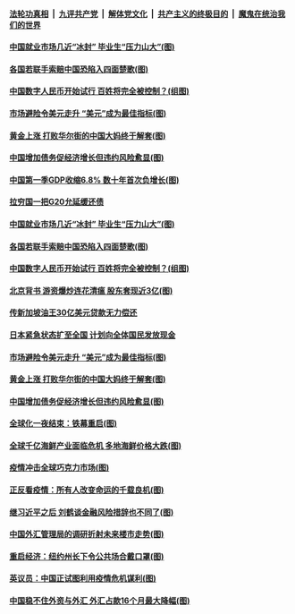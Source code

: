 

####  [法轮功真相](../../../../basic/blob/master/README.md?t=04171430) &nbsp;|&nbsp; [九评共产党](../../../../9ping.md/blob/master/README.md?t=04171430) &nbsp;|&nbsp; [解体党文化](../../../../jtdwh.md/blob/master/README.md?t=04171430)  &nbsp;|&nbsp; [共产主义的终极目的](../../../../gczydzjmd.md/blob/master/README.md?t=04171430) &nbsp;|&nbsp; [魔鬼在统治我们的世界](../../../../mgztzwmdsj.md/blob/master/README.md?t=04171430) 

#### [中国就业市场几近“冰封” 毕业生“压力山大”(图)](../pages/p5/930061.md?t=04171430) 

#### [各国若联手索赔中国恐陷入四面楚歌(图)](../pages/p5/930087.md?t=04171430) 

#### [中国数字人民币开始试行 百姓将完全被控制？(组图)](../pages/p5/930059.md?t=04171430) 

#### [市场避险令美元走升 “美元”成为最佳指标(图)](../pages/p5/930027.md?t=04171430) 

#### [黄金上涨 打败华尔街的中国大妈终于解套(图)](../pages/p5/930026.md?t=04171430) 

#### [中国增加债务促经济增长但违约风险愈显(图)](../pages/p5/930011.md?t=04171430) 

#### [中国第一季GDP收缩6.8% 数十年首次负增长(图)](../pages/p5/930110.md?t=04171430) 

#### [拉穷国一把G20允延缓还债](../pages/p5/930092.md?t=04171430) 

#### [中国就业市场几近“冰封” 毕业生“压力山大”(图)](../pages/p5/930061.md?t=04171430) 

#### [各国若联手索赔中国恐陷入四面楚歌(图)](../pages/p5/930087.md?t=04171430) 

#### [中国数字人民币开始试行 百姓将完全被控制？(组图)](../pages/p5/930059.md?t=04171430) 

#### [北京背书 游资爆炒连花清瘟 股东套现近3亿(图)](../pages/p5/930076.md?t=04171430) 

#### [传新加坡油王30亿美元贷款无力偿还](../pages/p5/930071.md?t=04171430) 

#### [日本紧急状态扩至全国 计划向全体国民发放现金](../pages/p5/930070.md?t=04171430) 

#### [市场避险令美元走升 “美元”成为最佳指标(图)](../pages/p5/930027.md?t=04171430) 

#### [黄金上涨 打败华尔街的中国大妈终于解套(图)](../pages/p5/930026.md?t=04171430) 

#### [中国增加债务促经济增长但违约风险愈显(图)](../pages/p5/930011.md?t=04171430) 

#### [全球化一夜结束：铁幕重启(图)](../pages/p5/929972.md?t=04171430) 

#### [全球千亿海鲜产业面临危机 多地海鲜价格大跌(图)](../pages/p5/930015.md?t=04171430) 

#### [疫情冲击全球巧克力市场(图)](../pages/p5/930013.md?t=04171430) 

#### [正反看疫情：所有人改变命运的千载良机(图)](../pages/p5/929969.md?t=04171430) 

#### [继习近平之后 刘鹤谈金融风险措辞也不同了(图)](../pages/p5/929950.md?t=04171430) 

#### [中国外汇管理局的调研折射未来楼市走势(图)](../pages/p5/929939.md?t=04171430) 

#### [重启经济：纽约州长下令公共场合戴口罩(图)](../pages/p5/929967.md?t=04171430) 

#### [英议员：中国正试图利用疫情危机谋利(图)](../pages/p5/929965.md?t=04171430) 

#### [中国稳不住外资与外汇 外汇占款16个月最大降幅(图)](../pages/p5/929930.md?t=04171430) 


